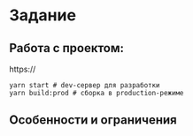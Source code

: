 ﻿# Задание

## Работа с проектом:
  https://

```
yarn start # dev-сервер для разработки
yarn build:prod # сборка в production-режиме
```

## Особенности и ограничения
  
